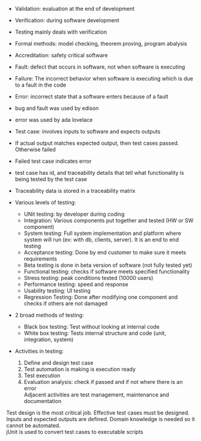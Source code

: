 * Validation: evaluation at the end of development  
* Verification: during software development  
* Testing mainly deals with verification  
* Formal methods: model checking, theorem proving, program abalysis  
* Accreditation: safety critical software  
* Fault: defect that occurs in software, not when software is executing  
* Failure: The incorrect behavior when software is executing which is due to a fault in the code  
* Error: incorrect state that a software enters because of a fault  
* bug and fault was used by edison  
* error was used by ada lovelace  
* Test case: involves inputs to software and expects outputs  
* If actual output matches expected output, then test cases passed. Otherwise failed  
* Failed test case indicates error  
* test case has id, and traceability details that tell what functionality is being tested by the test case  
* Traceability data is stored in a traceability matrix  
* Various levels of testing:  
  * UNit testing: by developer during coding  
  * Integration: Various components put together and tested (HW or SW component)  
  * System testing: Full system implementation and platform where system will run (ex: with db, clients, server). It is an end to end testing  
  * Acceptance testing: Done by end customer to make sure it meets requirements  
  * Beta testing is done in beta version of software (not fully tested yet)  
  * Functional testing: checks if software meets specified functionality  
  * Stress testing: peak conditions tested (10000 users)  
  * Performance testing: speed and response  
  * Usability testing: UI testing  
  * Regression Testing: Done after modifying one component and checks if others are not damaged  
    
* 2 broad methods of testing:  
  * Black box testing: Test without looking at internal code  
  * White box testing: Tests internal structure and code (unit, integration, system)  
    
* Activities in testing:  
  1. Define and design test case  
  2. Test automation is making is execution ready  
  3. Test execution
  4. Evaluation analysis: check if passed and if not where there is an error  
Adjacent activities are test management, maintenance and documentation  
  
Test design is the most critical job. Effective test cases must be designed. Inputs and expected outputs are defined. Domain knowledge is needed so it cannot be automated.  
jUnit is used to convert test cases to executable scripts  

  
